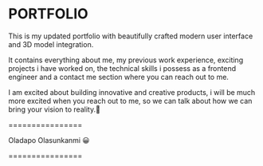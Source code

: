 # PORTFOLIO

This is my updated portfolio with beautifully crafted modern user interface and 3D model integration.

It contains everything about me, my previous work experience, exciting projects i have worked on, the technical skills i possess as a frontend engineer and a contact me section where you can reach out to me.

I am excited about building innovative and creative products, i will be much more excited when you reach out to me, so we can talk about how we can bring your vision to reality.🎉

================

Oladapo Olasunkanmi 😀

================